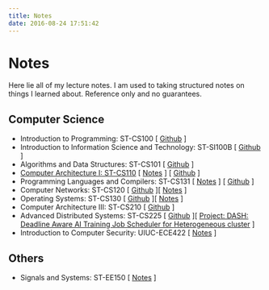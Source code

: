 ```yaml
---
title: Notes
date: 2016-08-24 17:51:42
---
```


# Notes

Here lie all of my lecture notes. I am used to taking structured notes on things I learned about. Reference only and no guarantees.

## Computer Science

- Introduction to Programming: ST-CS100 [ [Github](https://github.com/Nyovelt/CS100-Projects) ]
- Introduction to Information Science and Technology: ST-SI100B [ [Github](https://github.com/Nyovelt/SI100B-Projects) ]
- Algorithms and Data Structures: ST-CS101 [ [Github](https://github.com/Nyovelt/CS101-Projects) ]
- [Computer Architecture I: ST-CS110](https://robotics.shanghaitech.edu.cn/courses/ca/21s/) [ [Notes](https://notes.aaaab3n.moe/cs-131-programming-languages-and-compilers) ] [ [Github](https://github.com/Nyovelt/CS110-Projects) ]
- Programming Languages and Compilers: ST-CS131 [ [Notes](https://notes.aaaab3n.moe/cs-131-programming-languages-and-compilers-1) ] [ [Github](https://github.com/Nyovelt/CS131-Projects) ]
- Computer Networks: ST-CS120 [ [Github](https://github.com/Nyovelt/Native-Modem) ][ [Notes](https://hackmd.io/@nyovelt/ST-CS120) ]
- Operating Systems: ST-CS130 [ [Github](https://github.com/Nyovelt/pintos-projects) ][ [Notes](https://hackmd.io/@nyovelt/ST-CS130) ]
- Computer Architecture III: ST-CS210 [ [Github](https://github.com/Nyovelt/ShanghaiTech_Homeworks/tree/main/CS210) ]
- Advanced Distributed Systems: ST-CS225 [ [Github](https://github.com/Nyovelt/ShanghaiTech_Homeworks/tree/main/CS225) ][ [Project: DASH: Deadline Aware AI Training Job Scheduler for Heterogeneous cluster](https://github.com/murez/DASH) ]
- Introduction to Computer Security: UIUC-ECE422 [ [Notes](https://hackmd.io/@nyovelt/ECE-422) ]

## Others

- Signals and Systems: ST-EE150 [ [Notes](https://notes.aaaab3n.moe/ee-150-signals-and-systems) ]
